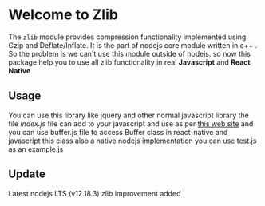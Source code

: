 # Welcome to Zlib

The `zlib` module provides compression functionality implemented using Gzip and Deflate/Inflate. It is the part of nodejs core module written in c++ . So the problem  is we can't use this module outside of nodejs. so now this package help you to use all zlib functionality in real **Javascript** and  **React Native**  

## Usage
You can use this library like jquery and other normal javascript library the file *index.js* file can add to your javascript and use  as per  [this web site](https://nodejs.org/api/zlib.html) and you can use buffer.js file to access Buffer class in react-native and javascript this class also a native nodejs implementation you can use test.js as an example.js

## Update
Latest nodejs LTS (v12.18.3) zlib improvement added 


